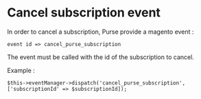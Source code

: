 # Cancel subscription event

In order to cancel a subscription, Purse provide a magento event :

    event id => cancel_purse_subscription

The event must be called with the id of the subscription to cancel.

Example :

    $this->eventManager->dispatch('cancel_purse_subscription', ['subscriptionId' => $subscriptionId]);